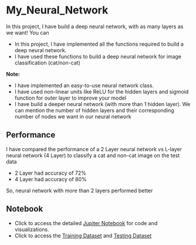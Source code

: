 # My_Neural_Network
In this project, I have build a deep neural network, with as many layers as we want! You can 

- In this project, I have implemented all the functions required to build a deep neural network.
- I have used these functions to build a deep neural network for image classification (cat/non-cat)

**Note:**
- I have implemented an easy-to-use neural network class.
- I have used non-linear units like ReLU for the hidden layers and sigmoid function for outer layer to improve your model
- I have build a deeper neural network (with more than 1 hidden layer). We can mention the number of hidden layers and their corresponding number of nodes we want in our neural network


## Performance
I have compared the performance of a 2 Layer neural network vs L-layer neural network (4 Layer) to classify a cat and non-cat image on the test data

- 2 Layer had accuracy of 72%
- 4 Layer had accuracy of 80%

So, neural network with more than 2 layers performed better

## Notebook
- Click to access the detailed [Jupiter Notebook](https://github.com/aprasad13/My_Neural_Network/blob/master/My_Neural_Network_V4.ipynb) for code and visualizations.
- Click to access the [Training Dataset](https://github.com/aprasad13/My_Neural_Network/blob/master/train_catvnoncat.h5) and [Testing Dataset](https://github.com/aprasad13/My_Neural_Network/blob/master/test_catvnoncat.h5)
